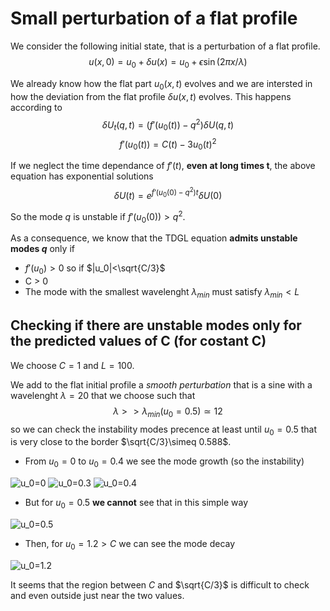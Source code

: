 # Small perturbation of a flat profile

We consider the following initial state, that is a perturbation of a flat profile.
$$u(x,0) = u_0 + \delta u(x) = u_0 + \epsilon \sin{(2\pi x/\lambda)}$$

We already know how the flat part $u_0(x,t)$ evolves and we are intersted in how the deviation from the flat profile $\delta u(x,t)$ evolves.
This happens according to
$$\delta U_t(q,t) = (f'(u_0(t))-q^2)\delta U(q,t)$$
$$f'(u_0(t)) = C(t) - 3u_0(t)^2$$

If we neglect the time dependance of $f'(t)$, **even at long times t**, the above equation has exponential solutions 
$$\delta U(t) = e^{f'(u_0(0)-q^2)t}\delta U(0)$$


So the mode $q$ is unstable if $f'(u_0(0)) > q^2$.


As a consequence, we know that the TDGL equation **admits unstable modes $q$** only if
- $f'(u_0) > 0$ so if $|u_0|<\sqrt{C/3}$
- C > 0
- The mode with the smallest wavelenght $\lambda_{min}$ must satisfy $\lambda_{min} < L$


## Checking if there are unstable modes only for the predicted values of C (for costant C)

We choose $C = 1$ and $L = 100$.

We add to the flat initial profile a _smooth perturbation_ that is a sine with a wavelenght $\lambda = 20$ that we choose such that 
$$\lambda >> \lambda_{min}(u_0 = 0.5) \simeq 12$$ 
so we can check the instability modes precence at least until $u_0 = 0.5$ that is very close to the border $\sqrt{C/3}\simeq 0.588$.

- From $u_0 = 0$ to $u_0 = 0.4$ we see the mode growth (so the instability)

![u_0=0](../Plots/mode%20growth/u0%20=%200.png?raw=true)
![u_0=0.3](../Plots/mode%20growth/u0%20=%200.3.png?raw=true)
![u_0=0.4](../Plots/mode%20growth/u0%20=%200.4.png?raw=true)


- But for $u_0 = 0.5$ **we cannot** see that in this simple way

![u_0=0.5](../Plots/mode%20growth/u0%20=%200.5.png?raw=true)

- Then, for $u_0 = 1.2 > C$ we can see the mode decay

![u_0=1.2](../Plots/mode%20growth/u0%20=%201.2.png?raw=true)


It seems that the region between $C$ and $\sqrt{C/3}$ is difficult to check and even outside just near the two values.
